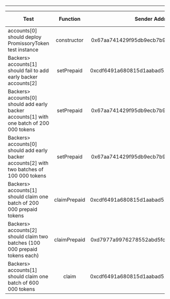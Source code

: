 -------------------------------------
| Test   | Function |     Sender Address    | Test Time | Status | Txn Hash |
|-----|:-------:|:-------:| ------:|------:|:------:|
accounts[0] should deploy PromissoryToken test instance | constructor | 0x67aa741429f95db9ecb7b9e3a7810f13fa17efed | 7071 | passed | [0x60414ad0e628485975d02551c24ea502a65f19391b48743d6b4981ce476dc733](https://testnet.etherscan.io/tx/0x60414ad0e628485975d02551c24ea502a65f19391b48743d6b4981ce476dc733)
Backers> accounts[1] should fail to add early backer accounts[2] | setPrepaid | 0xcdf6491a680815d1aabad51e58fc403651f4bb60 | 35320 | passed | [0xb5342164046ec2af9c665c836a7225bf0eb0c52bee8e276f3ed8677cd3813f34](https://testnet.etherscan.io/tx/0xb5342164046ec2af9c665c836a7225bf0eb0c52bee8e276f3ed8677cd3813f34)
Backers> accounts[0] should add early backer accounts[1] with one batch of 200 000 tokens | setPrepaid | 0x67aa741429f95db9ecb7b9e3a7810f13fa17efed | 140578 | passed | [0xa5fe1bddb9b54c1534cc00ed60e6b5affb72c40c3f334fd8bf76647e9f31db75](https://testnet.etherscan.io/tx/0xa5fe1bddb9b54c1534cc00ed60e6b5affb72c40c3f334fd8bf76647e9f31db75)
Backers> accounts[0] should add early backer accounts[2] with two batches of 100 000 tokens  | setPrepaid | 0x67aa741429f95db9ecb7b9e3a7810f13fa17efed |  | failed | [0x547e66649e26e9db31802b6a76ca97811dbaa0211ed8c7c7251398e131f0c68c](https://testnet.etherscan.io/tx/0x547e66649e26e9db31802b6a76ca97811dbaa0211ed8c7c7251398e131f0c68c)
Backers> accounts[1] should claim one batch of 200 000 prepaid tokens | claimPrepaid | 0xcdf6491a680815d1aabad51e58fc403651f4bb60 |  | failed | [0x8d7a01ebeedfa8cb7d28fe200cf373875df834391c342805ff561f1ed16d416e](https://testnet.etherscan.io/tx/0x8d7a01ebeedfa8cb7d28fe200cf373875df834391c342805ff561f1ed16d416e)
Backers> accounts[2] should claim two batches (100 000 prepaid tokens each) | claimPrepaid | 0xd7977a9976278552abd5fcea6fa013d2bfdb4b5a |  | passed | 
Backers> accounts[1] should claim one batch of 600 000 tokens | claim | 0xcdf6491a680815d1aabad51e58fc403651f4bb60 |  | failed | [0x51e8dfbc68ac74809976086794af48b1a9b63148509367d051a36d39c6450d63](https://testnet.etherscan.io/tx/0x51e8dfbc68ac74809976086794af48b1a9b63148509367d051a36d39c6450d63)
